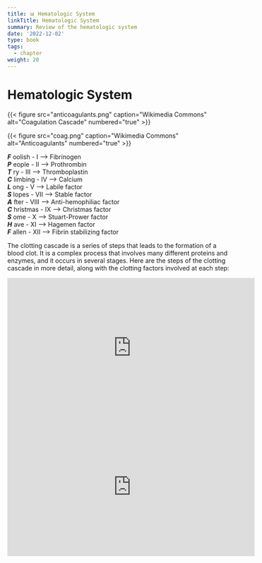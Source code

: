 ```yaml
---
title: 📊 Hematologic System
linkTitle: Hematologic System
summary: Review of the hematologic system
date: '2022-12-02'
type: book
tags:
  - chapter
weight: 20
---
```


# Hematologic System


{{< figure src="anticoagulants.png" caption="Wikimedia Commons" alt="Coagulation Cascade" numbered="true" >}}


{{< figure src="coag.png" caption="Wikimedia Commons" alt="Anticoagulants" numbered="true" >}}


***F*** oolish   - I    --> Fibrinogen   
***P*** eople    - II   --> Prothrombin  
***T*** ry       - III  --> Thromboplastin  
***C*** limbing  - IV   --> Calcium  
***L*** ong      - V    --> Labile factor  
***S*** lopes    - VII  --> Stable factor  
***A*** fter     - VIII --> Anti-hemophiliac factor  
***C*** hristmas - IX   --> Christmas factor  
***S*** ome      - X    -->  Stuart-Prower factor  
***H*** ave      - XI   --> Hagemen factor  
***F*** allen    - XII  --> Fibrin stabilizing factor  

The clotting cascade is a series of steps that leads to the formation of a blood clot. It is a complex process that involves many different proteins and enzymes, and it occurs in several stages. Here are the steps of the clotting cascade in more detail, along with the clotting factors involved at each step:


   <iframe width="560" height="315" src="https://www.youtube-nocookie.com/embed/R8JMfbYW2p4" title="YouTube video player" frameborder="0" allow="accelerometer; autoplay; clipboard-write; encrypted-media; gyroscope; picture-in-picture; web-share" allowfullscreen></iframe>


   <iframe width="560" height="315" src="https://www.youtube-nocookie.com/embed/cy3a__OOa2M" title="YouTube video player" frameborder="0" allow="accelerometer; autoplay; clipboard-write; encrypted-media; gyroscope; picture-in-picture; web-share" allowfullscreen></iframe>